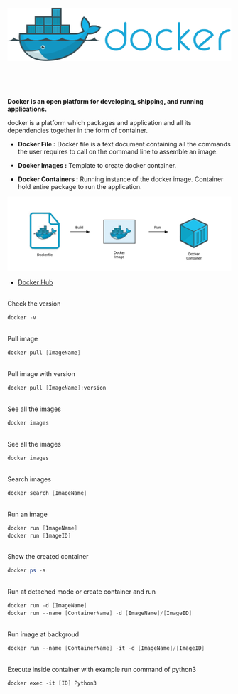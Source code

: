 <p align="center">
<img src="Docker/Docker1.svg" width="700">
</p>

<br/>
<br/>
<br/>

**Docker is an open platform for developing, shipping, and running applications.**

docker is a platform which packages and application and all its dependencies together in the form of container.

- **Docker File :** Docker file is a text document containing all the commands the user requires to call on the command line to assemble an image.

- **Docker Images :**  Template to create docker container.

- **Docker Containers :** Running instance of the docker image. Container hold entire package to run the application.
<p align="center">
<img src="Docker/0_CP98BIIBgMG2K3u5.png" width="600">
</p>

- <a href="https://hub.docker.com/"> Docker Hub </a>

<br>
Check the version

```powershell
docker -v
```
<br>
Pull image

```powershell
docker pull [ImageName]
```

<br>
Pull image with version

```powershell
docker pull [ImageName]:version
```

<br>
See all the images

```powershell
docker images
```

<br>
See all the images

```powershell
docker images
```

<br>
Search images

```powershell
docker search [ImageName]
```

<br>
Run an image 

```powershell
docker run [ImageName]
docker run [ImageID]
```

<br>
Show the created container

```powershell
docker ps -a
```

<br>
Run at detached mode or create container and run

```powershell
docker run -d [ImageName]
docker run --name [ContainerName] -d [ImageName]/[ImageID]
```

<br>
Run image at backgroud 

```powershell
docker run --name [ContainerName] -it -d [ImageName]/[ImageID]
```

<br>
Execute inside container with example run command of python3

```powershell
docker exec -it [ID] Python3
```
